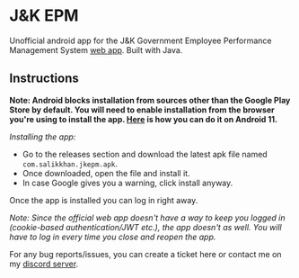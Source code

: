 # J&K EPM

Unofficial android app for the J&K Government Employee Performance Management System [web app](https://epm.jk.gov.in). Built with Java.

## Instructions

<b>Note: Android blocks installation from sources other than the Google Play Store by default. You will need to enable installation from the browser you're using to install the app. [Here](https://www.bestusefultips.com/how-to-install-unknown-apps-on-android-11/) is how you can do it on Android 11.</b>

_Installing the app:_

- Go to the releases section and download the latest apk file named `com.salikkhan.jkepm.apk`.
- Once downloaded, open the file and install it.
- In case Google gives you a warning, click install anyway.

Once the app is installed you can log in right away.

_Note: Since the official web app doesn't have a way to keep you logged in (cookie-based authentication/JWT etc.), the app doesn't as well. You will have to log in every time you close and reopen the app._

For any bug reports/issues, you can create a ticket here or contact me on my [discord server](https://salikkhan.com/discord).

